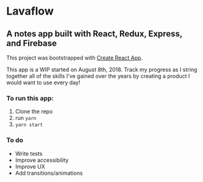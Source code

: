 # Lavaflow

## A notes app built with React, Redux, Express, and Firebase

This project was bootstrapped with [Create React App](https://github.com/facebookincubator/create-react-app).

This app is a WIP started on August 8th, 2018. Track my progress as I string together all of the skills I've gained over the years by creating a product I would want to use every day! 

### To run this app:
1. Clone the repo
2. run `yarn`
3. `yarn start`

### To do
- Write tests
- Improve accessibility
- Improve UX
- Add transitions/animations
